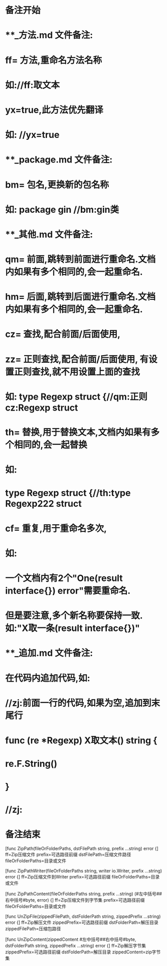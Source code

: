 # 备注开始
# **_方法.md 文件备注:
# ff= 方法,重命名方法名称
# 如://ff:取文本
#
# yx=true,此方法优先翻译
# 如: //yx=true

# **_package.md 文件备注:
# bm= 包名,更换新的包名称 
# 如: package gin //bm:gin类

# **_其他.md 文件备注:
# qm= 前面,跳转到前面进行重命名.文档内如果有多个相同的,会一起重命名.
# hm= 后面,跳转到后面进行重命名.文档内如果有多个相同的,会一起重命名.
# cz= 查找,配合前面/后面使用,
# zz= 正则查找,配合前面/后面使用, 有设置正则查找,就不用设置上面的查找
# 如: type Regexp struct {//qm:正则 cz:Regexp struct
#
# th= 替换,用于替换文本,文档内如果有多个相同的,会一起替换
# 如:
# type Regexp struct {//th:type Regexp222 struct
#
# cf= 重复,用于重命名多次,
# 如: 
# 一个文档内有2个"One(result interface{}) error"需要重命名.
# 但是要注意,多个新名称要保持一致. 如:"X取一条(result interface{})"

# **_追加.md 文件备注:
# 在代码内追加代码,如:
# //zj:前面一行的代码,如果为空,追加到末尾行
# func (re *Regexp) X取文本() string { 
# re.F.String()
# }
# //zj:
# 备注结束

[func ZipPath(fileOrFolderPaths, dstFilePath string, prefix ...string) error {]
ff=Zip压缩文件
prefix=可选路径前缀
dstFilePath=压缩文件路径
fileOrFolderPaths=目录或文件

[func ZipPathWriter(fileOrFolderPaths string, writer io.Writer, prefix ...string) error {]
ff=Zip压缩文件到Writer
prefix=可选路径前缀
fileOrFolderPaths=目录或文件

[func ZipPathContent(fileOrFolderPaths string, prefix ...string) (#左中括号##右中括号#byte, error) {]
ff=Zip压缩文件到字节集
prefix=可选路径前缀
fileOrFolderPaths=目录或文件

[func UnZipFile(zippedFilePath, dstFolderPath string, zippedPrefix ...string) error {]
ff=Zip解压文件
zippedPrefix=可选路径前缀
dstFolderPath=解压目录
zippedFilePath=压缩包路径

[func UnZipContent(zippedContent #左中括号##右中括号#byte, dstFolderPath string, zippedPrefix ...string) error {]
ff=Zip解压字节集
zippedPrefix=可选路径前缀
dstFolderPath=解压目录
zippedContent=zip字节集
